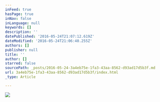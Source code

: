 ```yaml
---
inFeed: true
hasPage: true
inNav: false
inLanguage: null
keywords: []
description: ''
datePublished: '2016-05-24T21:07:12.619Z'
dateModified: '2016-05-24T21:06:40.255Z'
authors: []
publisher: null
title: ''
author: []
starred: false
sourcePath: _posts/2016-05-24-3a4eb75e-1fa3-43aa-8562-d93ad17d5b3f.md
url: 3a4eb75e-1fa3-43aa-8562-d93ad17d5b3f/index.html
_type: Article

---
```

![](https://the-grid-user-content.s3-us-west-2.amazonaws.com/58e5e7c1-5d75-4920-81e5-ac58ac98971b.jpg)